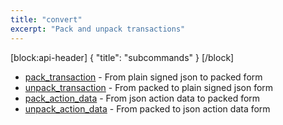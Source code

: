 ```yaml
---
title: "convert"
excerpt: "Pack and unpack transactions"
---
```

[block:api-header]
{
  "title": "subcommands"
}
[/block]
- [pack_transaction](#pack_transaction) - From plain signed json to packed form
- [unpack_transaction](#unpack_transaction) - From packed to plain signed json form
- [pack_action_data](#pack_action_data-1) - From json action data to packed form
- [unpack_action_data](#unpack_action_data) - From packed to json action data form